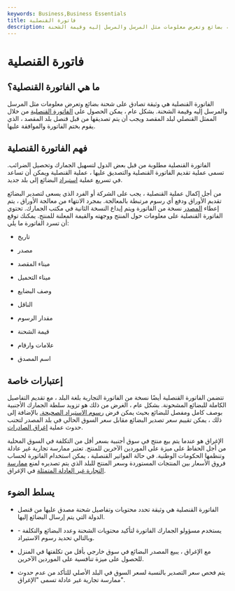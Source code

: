 ```yaml
---
keywords: Business,Business Essentials
title: فاتورة القنصلية
description: الفاتورة القنصلية هي وثيقة تصادق على شحنة بضائع وتعرض معلومات مثل المرسل والمرسل إليه وقيمة الشحنة.
---
```


# فاتورة القنصلية
## ما هي الفاتورة القنصلية؟

الفاتورة القنصلية هي وثيقة تصادق على شحنة بضائع وتعرض معلومات مثل المرسل والمرسل إليه وقيمة الشحنة. بشكل عام ، يمكن الحصول على [الفاتورة القنصلية](/invoice) من خلال الممثل القنصلي لبلد المقصد ويجب أن يتم تصديقها من قبل قنصل بلد المقصد ، الذي يقوم بختم الفاتورة والموافقة عليها.

## فهم الفاتورة القنصلية

الفاتورة القنصلية مطلوبة من قبل بعض الدول لتسهيل الجمارك وتحصيل الضرائب. تسمى عملية تقديم الفاتورة القنصلية والتصديق عليها ، عملية القنصلية ويمكن أن تساعد في تسريع عملية [استيراد](/import) البضائع إلى بلد جديد.

من أجل إكمال عملية القنصلية ، يجب على الشركة أو الفرد الذي يسعى لتصدير البضائع تقديم الأوراق ودفع أي رسوم مرتبطة بالمعالجة. بمجرد الانتهاء من معالجة الأوراق ، يتم إعطاء [المصدر](/export) نسخة من الفاتورة ويتم إيداع النسخة الثانية في مكتب الجمارك. تحتوي الفاتورة القنصلية على معلومات حول المنتج ووجهته والقيمة المعلنة للمنتج. يمكنك توقع أن تسرد الفاتورة ما يلي:

- تاريخ

- مصدر

- ميناء المقصد

- ميناء التحميل

- وصف البضايع

- الناقل

- مقدار الرسوم

- قيمة الشحنة

- علامات وارقام

- اسم المصدق

## إعتبارات خاصة

تتضمن الفاتورة القنصلية أيضًا نسخة من الفاتورة التجارية بلغة البلد ، مع تقديم التفاصيل الكاملة للبضائع المشحونة. بشكل عام ، الغرض من ذلك هو تزويد سلطة الجمارك الأجنبية بوصف كامل ومفصل للبضائع بحيث يمكن فرض [رسوم الاستيراد الصحيحة.](/import-duty) بالإضافة إلى ذلك ، يمكن تقييم سعر تصدير البضائع مقابل سعر السوق الحالي في بلد المصدر لتجنب حدوث عملية [إغراق الصادرات](/dumping).

الإغراق هو عندما يتم بيع منتج في سوق أجنبية بسعر أقل من التكلفة في السوق المحلية من أجل الحفاظ على ميزة على الموردين الآخرين للمنتج. تعتبر ممارسة تجارية غير عادلة وتنظمها الحكومات الوطنية. في حالة الفواتير القنصلية ، يمكن استخدام الفاتورة لحساب فروق الأسعار بين المنتجات المستوردة وسعر المنتج للبلد الذي يتم تصديره لمنع [ممارسة التجارة غير العادلة المتمثلة](/unfair-trade-practice) في الإغراق.

## يسلط الضوء

- الفاتورة القنصلية هي وثيقة تحدد محتويات وتفاصيل شحنة مصدق عليها من قنصل الدولة التي يتم إرسال البضائع إليها.

- يستخدم مسؤولو الجمارك الفاتورة لتأكيد محتويات الشحنة وعدد البضائع والتكلفة - وبالتالي تحديد رسوم الاستيراد.

- مع الإغراق ، يبيع المصدر البضائع في سوق خارجي بأقل من تكلفتها في المنزل للحصول على ميزة تنافسية على الموردين الآخرين.

- يتم فحص سعر التصدير بالنسبة لسعر السوق في البلد الأصلي للتأكد من عدم حدوث ممارسة تجارية غير عادلة تسمى "الإغراق".

